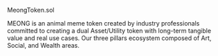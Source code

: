 MeongToken.sol

MEONG is an animal meme token created by industry professionals committed to creating a dual Asset/Utility token with long-term tangible value and real use cases. Our three pillars ecosystem composed of Art, Social, and Wealth areas.
